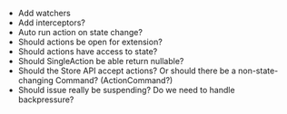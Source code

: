 * Add watchers
* Add interceptors?
* Auto run action on state change?
* Should actions be open for extension?
* Should actions have access to state?
* Should SingleAction be able return nullable?
* Should the Store API accept actions? Or should there be a non-state-changing Command? (ActionCommand?)
* Should issue really be suspending? Do we need to handle backpressure?
